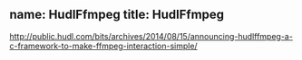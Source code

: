 name: HudlFfmpeg
title: HudlFfmpeg
---

http://public.hudl.com/bits/archives/2014/08/15/announcing-hudlffmpeg-a-c-framework-to-make-ffmpeg-interaction-simple/
